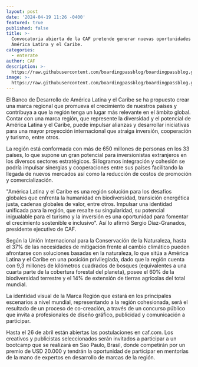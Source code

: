 ```yaml
---
layout: post
date: '2024-04-19 11:26 -0400'
featured: true
published: false
title: >-
  Convocatoria abierta de la CAF pretende generar nuevas oportunidades para
  América Latina y el Caribe. 
categories:
  - enterate
author: CAF
description: >-
  https://raw.githubusercontent.com/boardingpassblog/boardingpassblog.github.io/main/assets/images/CAF.jpg
image: >-
  https://raw.githubusercontent.com/boardingpassblog/boardingpassblog.github.io/main/assets/images/CAF.jpg
---
```

El Banco de Desarrollo de América Latina y el Caribe se ha propuesto crear una marca regional que promueva el crecimiento de nuestros países y contribuya a que la región tenga un lugar más relevante en el ámbito global.  
Contar con una marca región, que represente la diversidad y el potencial de América Latina y el Caribe, puede impulsar alianzas y desarrollar iniciativas para una mayor proyección internacional que atraiga inversión, cooperación y turismo, entre otros. 

La región está conformada con más de 650 millones de personas en los 33 países, lo que supone un gran potencial para inversionistas extranjeros en los diversos sectores estratégicos. Si logramos integración y cohesión se podría impulsar sinergias y cooperaciones entre sus países facilitando la llegada de nuevos mercados así como la reducción de costos de promoción y comercialización.

"América Latina y el Caribe es una región solución para los desafíos globales que enfrenta la humanidad en biodiversidad, transición energética justa, cadenas globales de valor, entre otros. Impulsar una identidad unificada para la región, que resalte su singularidad, su potencial inigualable para el turismo y la inversión es una oportunidad para fomentar el crecimiento sostenible e inclusivo". Así lo afirmó Sergio Díaz-Granados, presidente ejecutivo de CAF.

Según la Unión Internacional para la Conservación de la Naturaleza, hasta el 37% de las necesidades de mitigación frente al cambio climático pueden afrontarse con soluciones basadas en la naturaleza, lo que sitúa a América Latina y el Caribe en una posición privilegiada, dado que la región cuenta con 9,3 millones de kilómetros cuadrados de bosques (equivalentes a una cuarta parte de la cobertura forestal del planeta), posee el 60% de la biodiversidad terrestre y el 14% de extensión de tierras agrícolas del total mundial.

 La identidad visual de la Marca Región que estará en los principales escenarios a nivel mundial, representando a la región cohesionada, será el resultado de un proceso de co-creación, a través de un concurso público que invita a profesionales de diseño gráfico, publicidad y comunicación a participar.

 Hasta el 26 de abril están abiertas las postulaciones en caf.com. Los creativos y publicistas seleccionados serán invitados a participar a un bootcamp que se realizará en Sao Paulo, Brasil, donde competirán por un premio de USD 20.000 y tendrán la oportunidad de participar en mentorías de la mano de expertos en desarrollo de marcas de la región.
